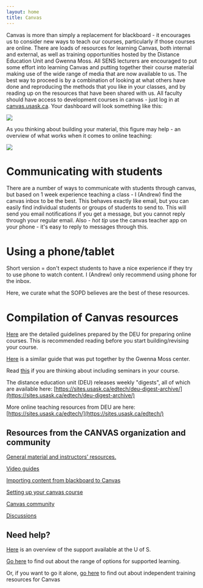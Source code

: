 ```yaml
---
layout: home
title: Canvas
---
```


Canvas is more than simply a replacement for blackboard - it encourages us to consider new ways to teach our courses, particularly if those courses are online. There are loads of resources for learning Canvas, both internal and external, as well as training opportunities hosted by the Distance Education Unit and Gwenna Moss. All SENS lecturers are encouraged to put some effort into learning Canvas and putting together their course material making use of the wide range of media that are now available to us. The best way to proceed is by a combination of looking at what others have done and reproducing the methods that you like in your classes, and by reading up on the resources that have been shared with us. All faculty should have access to development courses in canvas - just log in at [canvas.usask.ca](https://canvas.usask.ca). Your dashboard will look something like this:

![]({{site.baseurl}}/images/canvas01.png)

As you thinking about building your material, this figure may help - an overview of what works when it comes to online teaching:

![]({{site.baseurl}}/images/WhatWorks.png)

# Communicating with students

There are a number of ways to communicate with students through canvas, but based on 1 week experience teaching a class - I (Andrew) find the canvas inbox to be the best. This behaves exactly like email, but you can easily find individual students or groups of students to send to. This will send you email notifications if you get a message, but you cannot reply through your regular email. Also - *hot tip* use the canvas teacher app on your phone - it's easy to reply to messages through this. 

# Using a phone/tablet

Short version = don't expect students to have a nice experience if they try to use phone to watch content. I (Andrew) only recommend using phone for the inbox.

Here, we curate what the SOPD believes are the best of these resources.

# Compilation of Canvas resources

[Here](https://sites.usask.ca/edtech/rcdg/) are the detailed guidelines prepared by the DEU for preparing online courses. This is recommended reading before you start building/revising your course.

[Here](https://teaching.usask.ca/remote-teaching/index.php) is a similar guide that was put together by the Gwenna Moss center. 

Read [this](https://words.usask.ca/gmcte/2020/05/25/offering-seminar-courses-remotely/) if you are thinking about including seminars in your course.

The distance education unit (DEU) releases weekly "digests", all of which are available here: [https://sites.usask.ca/edtech/deu-digest-archive/](https://sites.usask.ca/edtech/deu-digest-archive/)

More online teaching resources from DEU are here: [https://sites.usask.ca/edtech/](https://sites.usask.ca/edtech/)

## Resources from the CANVAS organization and community

[General material and instructors’ resources.](https://community.canvaslms.com/docs/DOC-10460-canvas-instructor-guide-table-of-contents)

[Video guides](https://community.canvaslms.com/community/answers/guides/video-guide)

[Importing content from blackboard to Canvas](https://community.canvaslms.com/docs/DOC-12852-415257065)

[Setting up your canvas course](https://community.canvaslms.com/docs/DOC-18584-set-up-your-canvas-course-in-30-minutes-or-less)

[Canvas community](https://community.canvaslms.com/groups/instructors/pages/home)

[Discussions](https://community.canvaslms.com/videos/1109-discussions-overview-instructors)

## Need help?

[Here](https://training.usask.ca/academic-tech/getting-support-with-canvas.php) is an overview of the support available at the U of S. 

[Go here](https://training.usask.ca/academic-tech/supported-learning.php) to find out about the range of options for supported learning.
    
Or, if you want to go it alone, [go here](https://training.usask.ca/academic-tech/independent-learning.php) to find out about independent training resources for Canvas


